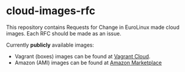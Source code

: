 # cloud-images-rfc
This repository contains Requests for Change in EuroLinux made cloud images.
Each RFC should be made as an issue.

Currently **publicly** available images:

- Vagrant (boxes) images can be found at [Vagrant Cloud](https://app.vagrantup.com/eurolinux-vagrant).
- Amazon (AMI) images can be found at [Amazon Marketplace](https://aws.amazon.com/marketplace/b/2649367011?filters=vendor_id&vendor_id=7e2ee097-5ef8-436b-98b8-f2d8d635a40c)
